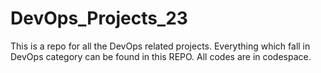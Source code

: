 # DevOps_Projects_23
This is a repo for all the DevOps related projects. Everything which fall in DevOps category can be found in this REPO. All codes are in codespace.
